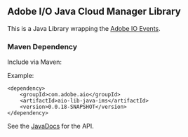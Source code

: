 ## Adobe I/O Java Cloud Manager Library

This is a Java Library wrapping the [Adobe IO Events](https://developer.adobe.com/events/).

### Maven Dependency

Include via Maven:

Example:
```
<dependency>
    <groupId>com.adobe.aio</groupId>
    <artifactId>aio-lib-java-ims</artifactId>
    <version>0.0.18-SNAPSHOT</version>
</dependency>
```

See the [JavaDocs](https://opensource.adobe.com/aio-lib-java/apidocs/) for the API.
